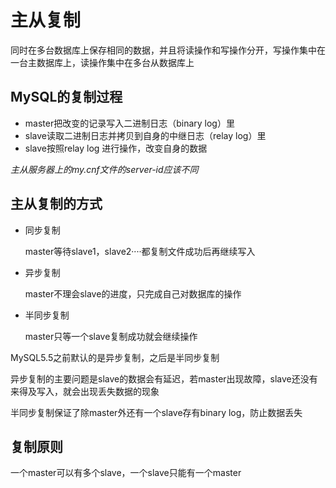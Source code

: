 # 主从复制

同时在多台数据库上保存相同的数据，并且将读操作和写操作分开，写操作集中在一台主数据库上，读操作集中在多台从数据库上

## MySQL的复制过程

- master把改变的记录写入二进制日志（binary log）里
- slave读取二进制日志并拷贝到自身的中继日志（relay log）里
- slave按照relay log 进行操作，改变自身的数据

*主从服务器上的my.cnf文件的server-id应该不同*

## 主从复制的方式

- 同步复制

  master等待slave1，slave2····都复制文件成功后再继续写入

- 异步复制

  master不理会slave的进度，只完成自己对数据库的操作

- 半同步复制

  master只等一个slave复制成功就会继续操作

MySQL5.5之前默认的是异步复制，之后是半同步复制

异步复制的主要问题是slave的数据会有延迟，若master出现故障，slave还没有来得及写入，就会出现丢失数据的现象

半同步复制保证了除master外还有一个slave存有binary log，防止数据丢失

## 复制原则

一个master可以有多个slave，一个slave只能有一个master
